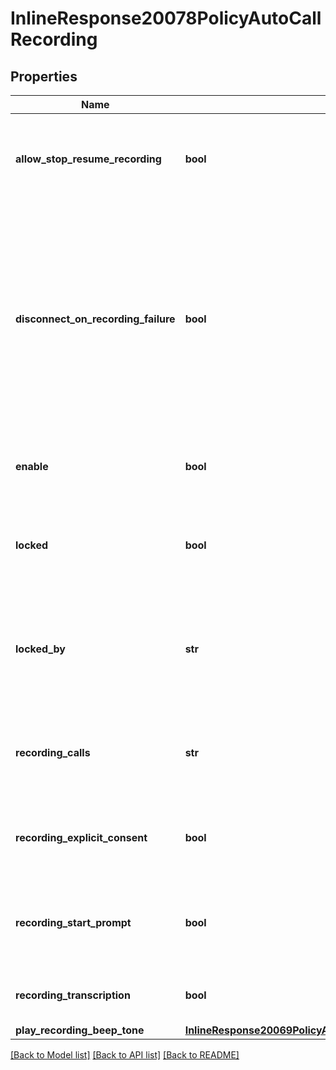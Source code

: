 # InlineResponse20078PolicyAutoCallRecording

## Properties
Name | Type | Description | Notes
------------ | ------------- | ------------- | -------------
**allow_stop_resume_recording** | **bool** | Whether the stop of and resuming of automatic call recording is enabled. | [optional] 
**disconnect_on_recording_failure** | **bool** | Whether a call disconnects when there is an issue with automatic call recording and the call cannot reconnect after five seconds. This does **not** include emergency calls. | [optional] 
**enable** | **bool** | Whether automatic call recording is enabled. | [optional] 
**locked** | **bool** | Whether the senior administrator allow users to modify the current settings. | [optional] 
**locked_by** | **str** | This field specifies which level of administrator prohibits modifying the current settings. | [optional] 
**recording_calls** | **str** | The type of calls automatically recorded:  * &#x60;inbound&#x60;  * &#x60;outbound&#x60;  * &#x60;both&#x60; | [optional] 
**recording_explicit_consent** | **bool** | Whether press 1 to provide recording consent is enabled. | [optional] 
**recording_start_prompt** | **bool** | Whether a prompt plays to call participants when the recording has started. | [optional] 
**recording_transcription** | **bool** | Whether call recording transcription is enabled. | [optional] 
**play_recording_beep_tone** | [**InlineResponse20069PolicyAutoCallRecordingPlayRecordingBeepTone**](InlineResponse20069PolicyAutoCallRecordingPlayRecordingBeepTone.md) |  | [optional] 

[[Back to Model list]](../README.md#documentation-for-models) [[Back to API list]](../README.md#documentation-for-api-endpoints) [[Back to README]](../README.md)

